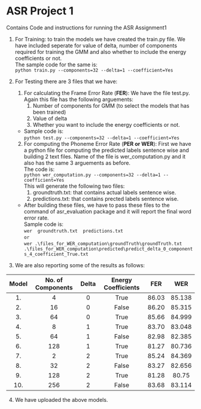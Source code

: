 # ASR Project 1  
Contains Code and instructions for running the ASR Assignment1

1. For Training: to train the models we have created the train.py file. We have included seperate for value of delta, number of components required for training the GMM and also whether to include the energy coefficients or not.  
The sample code for the same is:  
`python train.py --components=32 --delta=1 --coefficient=Yes`  

2. For Testing there are 3 files that we have:
    1. For calculating the Frame Error Rate (**FER**): We have the file test.py. Again this file has the following arguements:
        1. Number of components for GMM (to select the models that has been trained)
        2. Value of delta
        3. Whether you want to include the energy coefficients or not.  
    * Sample code is:  
    `python test.py --components=32 --delta=1 --coefficient=Yes`  
      
      
    2. For computing the Phoneme Error Rate (**PER or WER**): First we have a python file for computing the predicted labels sentence wise and building 2 text files. Name of the file is wer_computation.py and it also has the same 3 arguements as before.  
    The code is:  
    `python wer_computation.py --components=32 --delta=1 --coefficient=Yes`  
    This will generate the following two files:
        1. groundtruth.txt: that contains actual labels sentence wise.
        2. predictions.txt: that contains prected labels sentence wise.
    * After building these files, we have to pass these files to the command of asr_evaluation package and it will report the final word error rate.  
    Sample code is:  
    `wer  groundtruth.txt  predictions.txt `   
    `or`  
    `wer .\files_for_WER_computation\groundTruth\groundTruth.txt .\files_for_WER_computation\predicted\predict_delta_0_components_4_coefficient_True.txt
    `  
    
3. We are also reporting some of the results as follows:

| Model | No. of Components | Delta | Energy Coefficients | FER | WER |
| :---: | :---: | :---: | :---: | :---: | :---: |
| 1. | 4 | 0 | True | 86.03 | 85.138 |
| 2. | 16 | 0 | False | 86.20 | 85.315 |
| 3. | 64 | 0 | True | 85.66 | 84.999 |
| 4. | 8 | 1 | True | 83.70 | 83.048 |
| 5. | 64 | 1 | False | 82.98 | 82.385 |
| 6. | 128 | 1 | True | 81.27 | 80.736 |
| 7. | 2 | 2 | True | 85.24 | 84.369 |
| 8. | 32 | 2 | False | 83.27 | 82.656 |
| 9. | 128 | 2 | True | 81.28 | 80.75 |
| 10.|256 | 2 | False | 83.68 | 83.114 |

4. We have uploaded the above models.
